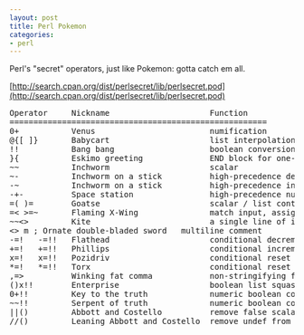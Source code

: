 ```yaml
---
layout: post
title: Perl Pokemon
categories:
- perl
---
```


Perl's "secret" operators, just like Pokemon: gotta catch em all.

[http://search.cpan.org/dist/perlsecret/lib/perlsecret.pod](http://search.cpan.org/dist/perlsecret/lib/perlsecret.pod)

<div>
<pre>
Operator     Nickname                     Function
======================================================
0+           Venus                        numification
@{[ ]}       Babycart                     list interpolation
!!           Bang bang                    boolean conversion
}{           Eskimo greeting              END block for one-liners
~~           Inchworm                     scalar
~-           Inchworm on a stick          high-precedence decrement
-~           Inchworm on a stick          high-precedence increment
-+-          Space station                high-precedence numification
=( )=        Goatse                       scalar / list context
=< >=~       Flaming X-Wing               match input, assign captures
~~<>         Kite                         a single line of input
<<m=~m>> m ; Ornate double-bladed sword   multiline comment
-=!   -=!!   Flathead                     conditional decrement
+=!   +=!!   Phillips                     conditional increment
x=!   x=!!   Pozidriv                     conditional reset to ''
*=!   *=!!   Torx                         conditional reset to 0
,=>          Winking fat comma            non-stringifying fat comma
()x!!        Enterprise                   boolean list squash
0+!!         Key to the truth             numeric boolean conversion
~~!!         Serpent of truth             numeric boolean conversion
||()         Abbott and Costello          remove false scalar from list
//()         Leaning Abbott and Costello  remove undef from list
</pre>
</div>